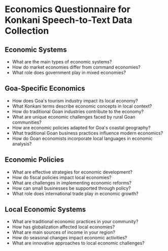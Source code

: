 # Economics Questionnaire for Konkani Speech-to-Text Data Collection

## Economic Systems

- What are the main types of economic systems?
- How do market economies differ from command economies?
- What role does government play in mixed economies?

## Goa-Specific Economics

- How does Goa's tourism industry impact its local economy?
- What Konkani terms describe economic concepts in local context?
- How do traditional Goan industries contribute to the economy?
- What are unique economic challenges faced by rural Goan communities?
- How are economic policies adapted for Goa's coastal geography?
- What traditional Goan business practices influence modern economics?
- How do Goan economists incorporate local languages in economic analysis?

## Economic Policies

- What are effective strategies for economic development?
- How do fiscal policies impact local economies?
- What are challenges in implementing economic reforms?
- How can small businesses be supported through policy?
- What role does international trade play in economic growth?

## Local Economic Systems

- What are traditional economic practices in your community?
- How has globalization affected local economies?
- What are main sources of income in your region?
- How do seasonal changes impact economic activities?
- What are innovative approaches to local economic challenges?
